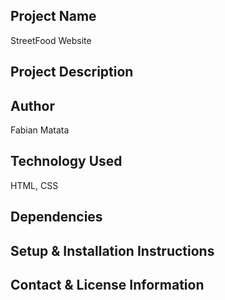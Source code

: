 
## Project Name
StreetFood Website

## Project Description

## Author
Fabian Matata

## Technology Used
HTML, CSS

## Dependencies

## Setup & Installation Instructions

## Contact & License Information 